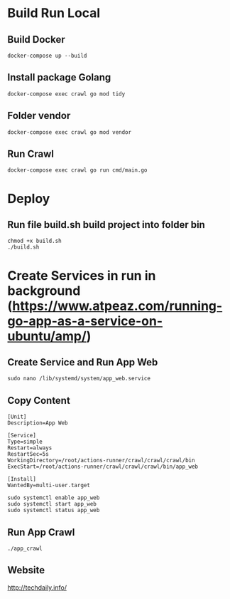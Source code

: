 # Build Run Local
## Build Docker
```
docker-compose up --build
```

## Install package Golang
```
docker-compose exec crawl go mod tidy
```

## Folder vendor
```
docker-compose exec crawl go mod vendor
```

## Run Crawl
```
docker-compose exec crawl go run cmd/main.go
```

# Deploy
## Run file build.sh build project into folder bin
```
chmod +x build.sh
./build.sh
```

# Create Services in run in background (https://www.atpeaz.com/running-go-app-as-a-service-on-ubuntu/amp/)
## Create Service and Run App Web
```
sudo nano /lib/systemd/system/app_web.service
```
## Copy Content
```
[Unit]
Description=App Web

[Service]
Type=simple
Restart=always
RestartSec=5s
WorkingDirectory=/root/actions-runner/crawl/crawl/crawl/bin
ExecStart=/root/actions-runner/crawl/crawl/crawl/bin/app_web

[Install]
WantedBy=multi-user.target
```
```
sudo systemctl enable app_web
sudo systemctl start app_web
sudo systemctl status app_web
```

## Run App Crawl
```
./app_crawl
```

## Website 
http://techdaily.info/